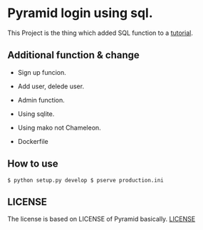 
# Pyramid login using sql.

This Project is the thing which added SQL function to a [tutorial](https://github.com/Pylons/pyramid/tree/1.3-branch/docs/tutorials/wiki2/src/authorization/>).

## Additional function & change
 
 * Sign up funcion.
 * Add user, delede user.
 * Admin function.
 * Using sqlite.
 * Using mako not Chameleon.

 * Dockerfile 

## How to use

`
$ python setup.py develop
$ pserve production.ini
`

## LICENSE
  
  The license is based on LICENSE of Pyramid  basically.
  [LICENSE](https://github.com/pylonsproject-jp/pyramid/blob/doc-ja/LICENSE.txt)


